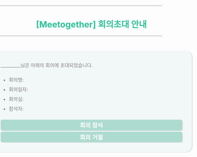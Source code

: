 ```yaml
---
title: "test"
categories: [front-end, vuejs]
tags: [doit]
comment: true
---
```

<head>
<script>
$(document).ready(function () {
    $('button').click(function () {
	const idfAccount = '1'
	const idfReservation = '1'
	const status = $(this).attr("id")
	$.ajax({
	    url : `https://localhost:3000/reservation/changeInvitationStatus/${idfAccount}/${idfReservation}/${status}`,
	    type : "get",
	    dataType : "text",
	    success: function(result) {
		console.log( result );
	    }
	});
    })
})
</script>
</head>

<body style="height: 100vh; margin: 0; display:flex; justify-content: center; align-items: center;">
	<div>
		<hr style="background-color:lightgray; border: 0.5px solid lightgray; width: 85%;">
		<h1 style="	color: #2FC099;text-align: center;"> [Meetogether] 회의초대 안내</h1>
		<hr style="background-color:lightgray; border: 0.5px solid lightgray; width: 85%;">
		<div
			style="background: rgba(146, 207, 191, 0.1); box-shadow: 2px 1px 3px lightgray; border-radius: 20px;width: 600px; margin-top: 3em; padding: 2em;color: #7F7F7F;line-height: 2em;font-size: 1rem;">
			_________님은 아래의 회의에 초대되었습니다. <ul>
				<li>회의명: </li>
				<li>회의일자: </li>
				<li>회의실: </li>
				<li>참석자: </li>
			</ul>
			<button
				style="width: 100%;border: none;border-radius: 0.3em;padding: 0.2em;margin-top: 0.2em;background: rgba(146, 207, 191, 0.7);color: white;font-weight: bold;font-size: 1.2em;cursor: pointer; box-shadow: 2px 1px 2px lightgray;"
                id="A">회의
				참석</button>
			<button
				style="width: 100%;border: none;border-radius: 0.3em;padding: 0.2em;margin-top: 0.2em;background: rgba(146, 207, 191, 0.7);color: white;font-weight: bold;font-size: 1.2em;cursor: pointer; box-shadow: 2px 1px 2px lightgray;"
                id="R">회의
				거절</button>
		</div>
</body>
